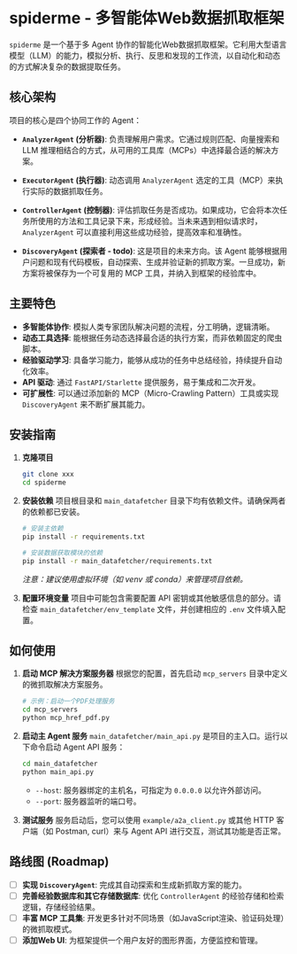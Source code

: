 # spiderme - 多智能体Web数据抓取框架

`spiderme` 是一个基于多 Agent 协作的智能化Web数据抓取框架。它利用大型语言模型（LLM）的能力，模拟分析、执行、反思和发现的工作流，以自动化和动态的方式解决复杂的数据提取任务。

## 核心架构

项目的核心是四个协同工作的 Agent：

-   **`AnalyzerAgent` (分析器)**: 负责理解用户需求。它通过规则匹配、向量搜索和 LLM 推理相结合的方式，从可用的工具库（MCPs）中选择最合适的解决方案。

-   **`ExecutorAgent` (执行器)**: 动态调用 `AnalyzerAgent` 选定的工具（MCP）来执行实际的数据抓取任务。

-   **`ControllerAgent` (控制器)**: 评估抓取任务是否成功。如果成功，它会将本次任务所使用的方法和工具记录下来，形成经验。当未来遇到相似请求时，`AnalyzerAgent` 可以直接利用这些成功经验，提高效率和准确性。

-   **`DiscoveryAgent` (探索者 - todo)**: 这是项目的未来方向。该 Agent 能够根据用户问题和现有代码模板，自动探索、生成并验证新的抓取方案。一旦成功，新方案将被保存为一个可复用的 MCP 工具，并纳入到框架的经验库中。

## 主要特色

-   **多智能体协作**: 模拟人类专家团队解决问题的流程，分工明确，逻辑清晰。
-   **动态工具选择**: 能根据任务动态选择最合适的执行方案，而非依赖固定的爬虫脚本。
-   **经验驱动学习**: 具备学习能力，能够从成功的任务中总结经验，持续提升自动化效率。
-   **API 驱动**: 通过 `FastAPI/Starlette` 提供服务，易于集成和二次开发。
-   **可扩展性**: 可以通过添加新的 MCP（Micro-Crawling Pattern）工具或实现 `DiscoveryAgent` 来不断扩展其能力。

## 安装指南

1.  **克隆项目**
    ```bash
    git clone xxx
    cd spiderme
    ```

2.  **安装依赖**
    项目根目录和 `main_datafetcher` 目录下均有依赖文件。请确保两者的依赖都已安装。
    ```bash
    # 安装主依赖
    pip install -r requirements.txt

    # 安装数据获取模块的依赖
    pip install -r main_datafetcher/requirements.txt
    ```
    *注意：建议使用虚拟环境（如 venv 或 conda）来管理项目依赖。*

3.  **配置环境变量**
    项目中可能包含需要配置 API 密钥或其他敏感信息的部分。请检查 `main_datafetcher/env_template` 文件，并创建相应的 `.env` 文件填入配置。

## 如何使用

1.  **启动 MCP 解决方案服务器**
    根据您的配置，首先启动 `mcp_servers` 目录中定义的微抓取解决方案服务。
    ```bash
    # 示例：启动一个PDF处理服务
    cd mcp_servers
    python mcp_href_pdf.py
    ```

2.  **启动主 Agent 服务**
    `main_datafetcher/main_api.py` 是项目的主入口。运行以下命令启动 Agent API 服务：
    ```bash
    cd main_datafetcher
    python main_api.py
    ```
    -   `--host`: 服务器绑定的主机名，可指定为 `0.0.0.0` 以允许外部访问。
    -   `--port`: 服务器监听的端口号。

3.  **测试服务**
    服务启动后，您可以使用 `example/a2a_client.py` 或其他 HTTP 客户端（如 Postman, curl）来与 Agent API 进行交互，测试其功能是否正常。

## 路线图 (Roadmap)

-   [ ] **实现 `DiscoveryAgent`**: 完成其自动探索和生成新抓取方案的能力。
-   [ ] **完善经验数据库和其它存储数据库**: 优化 `ControllerAgent` 的经验存储和检索逻辑，存储经验结果。
-   [ ] **丰富 MCP 工具集**: 开发更多针对不同场景（如JavaScript渲染、验证码处理）的微抓取模式。
-   [ ] **添加Web UI**: 为框架提供一个用户友好的图形界面，方便监控和管理。
